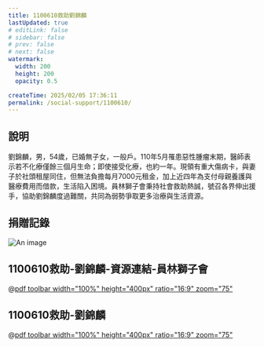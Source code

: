 ```yaml
---
title: 1100610救助劉錦麟
lastUpdated: true
# editLink: false
# sidebar: false
# prev: false
# next: false
watermark:
  width: 200
  height: 200
  opacity: 0.5

createTime: 2025/02/05 17:36:11
permalink: /social-support/1100610/
---
```


## 說明
劉錦麟，男，54歲，已婚無子女，一般戶。110年5月罹患惡性腫瘤末期，醫師表示若不化療僅餘三個月生命；即使接受化療，也約一年。現領有重大傷病卡，與妻子於社頭租屋同住，但無法負擔每月7000元租金，加上近四年為支付母親養護與醫療費用而借款，生活陷入困境。員林獅子會秉持社會救助熱誠，號召各界伸出援手，協助劉錦麟度過難關，共同為弱勢爭取更多治療與生活資源。

## 捐贈記錄

<!-- 导入后，即可在 markdown 中使用 -->
<!-- <Swiper effect="fade" navigation=false swipe=true :items="['/1030118捐贈物資清冊Image103.jpg', '/1030118捐贈物資清冊Image109.jpg','/1030118捐贈物資清冊Image113.jpg','/1030118捐贈物資清冊Image115.jpg','/1030118捐贈物資清冊Image117.jpg','/1030118捐贈物資清冊Image119.jpg']" /> -->

![An image](/1100610救助-劉錦麟診斷證明書14271514716897.jpg)


## 1100610救助-劉錦麟-資源連結-員林獅子會
@[pdf toolbar width="100%" height="400px" ratio="16:9" zoom="75"](1100610救助-劉錦麟-資源連結-員林獅子會.pdf)

## 1100610救助-劉錦麟
@[pdf toolbar width="100%" height="400px" ratio="16:9" zoom="75"](1100610救助-劉錦麟.pdf)
